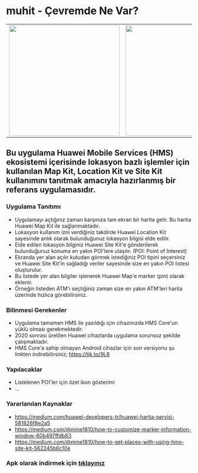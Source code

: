 # muhit - Çevremde Ne Var?

<table>
<tr>
<td>
<img src="https://www.yuklio.com/f/zaryl-screenshot_20200624_164647_kodz.org.cevremdenevar.jpg" width="300">
</td>
<td>
<img src="https://www.yuklio.com/f/0SSQ4-screenshot_20200624_164655_kodz.org.cevremdenevar.jpg" width="300">
</td>
<td>
<img src="https://www.yuklio.com/f/oz0P7-screenshot_20200624_164738_kodz.org.cevremdenevar.jpg" width="300">
</td>
</tr>
</table>


## Bu uygulama Huawei Mobile Services (HMS) ekosistemi içerisinde lokasyon bazlı işlemler için kullanılan Map Kit, Location Kit ve Site Kit kullanımını tanıtmak amacıyla hazırlanmış bir referans uygulamasıdır.



### Uygulama Tanıtımı

- Uygulamayı açtığınız zaman karşınıza tam ekran bir harita gelir. Bu harita Huawei Map Kit ile sağlanmaktadır.
- Lokasyon kullanım izni verdiğiniz takdirde Huawei Location Kit sayesinde anlık olarak bulunduğunuz lokasyon bilgisi elde edilir.
- Elde edilen lokasyon bilginiz Huawei Site Kit'e gönderilerek bulunduğunuz konuma en yakın POI'lere ulaşılır. (POI: Point of Interest)
- Ekranda yer alan açılır kutudan görmek istediğiniz POI tipini seçersiniz ve Huawei Site Kit'in sağladığı veriler sayesinde size en yakın POI listesi oluşturulur.
- Bu listede yer alan bilgiler işlenerek Huawei Map'e marker (pin) olarak eklenir.
- Örneğin listeden ATM'i seçtiğiniz zaman size en yakın ATM'leri harita üzerinde hızlıca görebilirsiniz.


### Bilinmesi Gerekenler
- Uygulama tamamen HMS ile yazıldığı için cihazınızda HMS Core'un yüklü olması gerekmektedir.
- 2020 sonrası üretilen Huawei cihazlarda uygulama sorunsuz şekilde çalışmaktadır.
- HMS Core'a sahip olmayan Android cihazlar için son versiyonu şu linkten indirebilirsiniz; https://tik.to/9L6


### Yapılacaklar
- Listelenen POI'ler için özel ikon gösterimi
- ...


### Yararlanılan Kaynaklar
- https://medium.com/huawei-developers-tr/huawei-harita-servisi-581826f8e2a5
- https://medium.com/@mine1810/how-to-customize-marker-information-window-60b497ffdb83
- https://medium.com/@mine1810/how-to-get-places-with-using-hms-site-kit-562245b6c10e


### Apk olarak indirmek için <a href="https://www.yuklio.com/04phL" target="_blank">tıklayınız</a>
